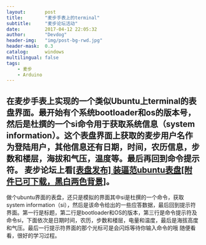 ```yaml
---
layout:       post
title:        "麦步手表上的terminal"
subtitle:     "麦步论坛活动"
date:         2017-04-12 22:05:32
author:       "Devdog"
header-img:   "img/post-bg-rwd.jpg"
header-mask:  0.3
catalog:      windows
multilingual: false
tags:
    - 麦步
    - Arduino
---
```



在麦步手表上实现的一个类似Ubuntu上terminal的表盘界面。最开始有个系统bootloader和os的版本号，然后是杜撰的一个si命令用于获取系统信息（system information）。这个表盘界面上获取的麦步用户名作为登陆用户，其他信息还有日期，时间，农历信息，步数和楼层，海拔和气压，温度等。最后再回到命令提示符。
麦步论坛上看[[表盘发布] 装逼范ubuntu表盘[附件已可下载，黑白两色背景]](http://bbs.maibu.cc/forum.php?mod=viewthread&tid=1382&highlight=ubuntu)。
---
做个ubuntu界面的表盘，还只是模拟的界面其中si是杜撰的一个命令，获取system information（si），然后是该命令给出的一些应答数据，最后回到提示符界面。第一行是标题，第二行是bootloader和OS的版本，第三行是命令提示符及命令si，下面依次是日期时间，农历，步数和楼层，电量和温度，最后是海拔高度和气压。最后一行提示符界面的那个光标可是会闪烁等待你输入命令的哦
随便看看，很好的学习过程。


